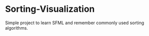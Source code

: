 # Sorting-Visualization

Simple project to learn SFML and remember commonly used sorting algorithms.
